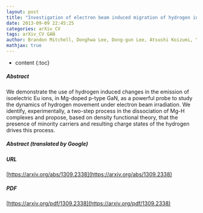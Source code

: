```yaml
---
layout: post
title: "Investigation of electron beam induced migration of hydrogen in Mg-doped GaN using Eu as a probe"
date: 2013-09-09 22:45:25
categories: arXiv_CV
tags: arXiv_CV GAN
author: Brandon Mitchell, Donghwa Lee, Dong-gun Lee, Atsushi Koizumi, Yasufumi Fujiwara, Volkmar Dierolf
mathjax: true
---
```


* content
{:toc}

##### Abstract
We demonstrate the use of hydrogen induced changes in the emission of isoelectric Eu ions, in Mg-doped p-type GaN, as a powerful probe to study the dynamics of hydrogen movement under electron beam irradiation. We identify, experimentally, a two-step process in the dissociation of Mg-H complexes and propose, based on density functional theory, that the presence of minority carriers and resulting charge states of the hydrogen drives this process.

##### Abstract (translated by Google)


##### URL
[https://arxiv.org/abs/1309.2338](https://arxiv.org/abs/1309.2338)

##### PDF
[https://arxiv.org/pdf/1309.2338](https://arxiv.org/pdf/1309.2338)


